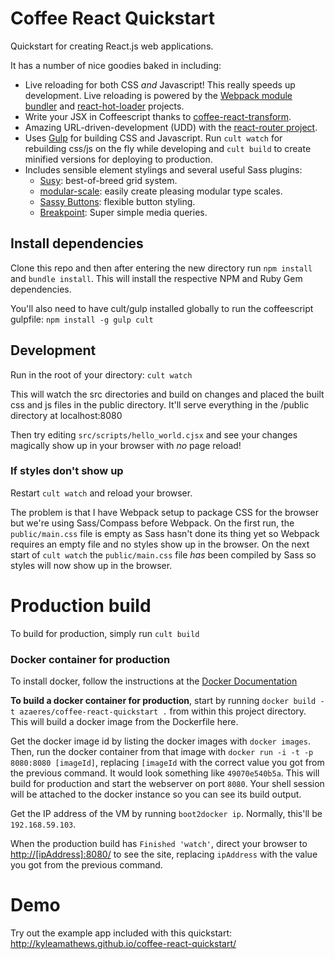 Coffee React Quickstart
=======================

Quickstart for creating React.js web applications.

It has a number of nice goodies baked in including:

* Live reloading for both CSS *and* Javascript! This really speeds up development. Live reloading is powered by the [Webpack module bundler](http://webpack.github.io/) and [react-hot-loader](https://github.com/gaearon/react-hot-loader) projects.
* Write your JSX in Coffeescript thanks to [coffee-react-transform](https://github.com/jsdf/coffee-react-transform).
* Amazing URL-driven-development (UDD) with the [react-router project](https://github.com/rackt/react-router).
* Uses [Gulp](http://gulpjs.com/) for building CSS and Javascript. Run `cult watch` for rebuilding css/js on the fly while developing and `cult build` to create minified versions for deploying to production.
* Includes sensible element stylings and several useful Sass plugins:
  * <a href="http://susy.oddbird.net/">Susy</a>: best-of-breed grid system.
  * <a href="https://github.com/Team-Sass/modular-scale">modular-scale</a>: easily create pleasing modular type scales.
  * <a href="https://github.com/jhardy/Sassy-Buttons">Sassy Buttons</a>: flexible button styling.
  * <a href="http://breakpoint-sass.com/">Breakpoint</a>: Super simple media queries.

## Install dependencies

Clone this repo and then after entering the new directory run `npm install` and `bundle install`. This will install the respective NPM and Ruby Gem dependencies.

You'll also need to have cult/gulp installed globally to run the coffeescript gulpfile: `npm install -g gulp cult`

## Development
Run in the root of your directory: `cult watch`

This will watch the src directories and build on changes and placed the built css and js files in the public directory. It'll serve everything in the /public directory at localhost:8080

Then try editing `src/scripts/hello_world.cjsx` and see your changes magically show up in your browser with *no* page reload!

### If styles don't show up
Restart `cult watch` and reload your browser.

The problem is that I have Webpack setup to package CSS for the browser but we're using Sass/Compass before Webpack. On the first run, the `public/main.css` file is empty as Sass hasn't done its thing yet so Webpack requires an empty file and no styles show up in the browser. On the next start of `cult watch` the `public/main.css` file *has* been compiled by Sass so styles will now show up in the browser.

# Production build
To build for production, simply run `cult build`

### Docker container for production
To install docker, follow the instructions at the <a href="http://docs.docker.com/installation/#installation">Docker Documentation</a>

**To build a docker container for production**, start by running `docker build -t azaeres/coffee-react-quickstart .` from within this project directory. This will build a docker image from the Dockerfile here. 

Get the docker image id by listing the docker images with `docker images`. Then, run the docker container from that image with `docker run -i -t -p 8080:8080 [imageId]`, replacing `[imageId` with the correct value you got from the previous command. It would look something like `49070e540b5a`. This will build for production and start the webserver on port `8080`. Your shell session will be attached to the docker instance so you can see its build output. 

Get the IP address of the VM by running `boot2docker ip`. Normally, this'll be `192.168.59.103`.

When the production build has `Finished 'watch'`, direct your browser to <a href="http://192.168.59.103:8080/">http://[ipAddress]:8080/</a> to see the site, replacing `ipAddress` with the value you got from the previous command.

# Demo
Try out the example app included with this quickstart: http://kyleamathews.github.io/coffee-react-quickstart/



